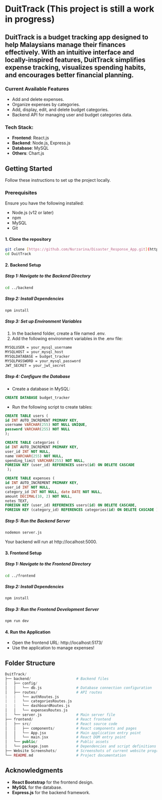 # DuitTrack (This project is still a work in progress)
## DuitTrack is a budget tracking app designed to help Malaysians manage their finances effectively. With an intuitive interface and locally-inspired features, DuitTrack simplifies expense tracking, visualizes spending habits, and encourages better financial planning.


### Current Available Features
 - Add and delete expenses.
 - Organize expenses by categories.
 - Add, display, edit, and delete budget categories.
 - Backend API for managing user and budget categories data.


### Tech Stack:
- **Frontend**: React.js
- **Backend**: Node.js, Express.js
- **Database**: MySQL
- **Others**: Chart.js



## Getting Started
Follow these instructions to set up the project locally.


### Prerequisites
Ensure you have the following installed:
 - Node.js (v12 or later)
 - npm
 - MySQL
 - Git


#### 1. Clone the repository

```bash
git clone [https://github.com/Nurzarina/Disaster_Response_App.git](https://github.com/Nurzarina/DuitTrack.git)
cd DuitTrack
```


#### 2. Backend Setup

##### Step 1: Navigate to the Backend Directory
```bash
cd ../backend
```

##### Step 2: Install Dependencies
```bash
npm install
```

##### Step 3: Set up Environment Variables
1. In the backend folder, create a file named .env.
2. Add the following environment variables in the .env file:
```bash
MYSQLUSER = your_mysql_username
MYSQLHOST = your_mysql_host
MYSQLDATABASE = budget_tracker
MYSQLPASSWORD = your_mysql_password
JWT_SECRET = your_jwt_secret
```

##### Step 4: Configure the Database
 - Create a database in MySQL:
```sql
CREATE DATABASE budget_tracker
```

 - Run the following script to create tables:
```sql
CREATE TABLE users ( 
id INT AUTO_INCREMENT PRIMARY KEY, 
username VARCHAR(255) NOT NULL UNIQUE,
password VARCHAR(255) NOT NULL 
);

CREATE TABLE categories ( 
id INT AUTO_INCREMENT PRIMARY KEY,
user_id INT NOT NULL,
name VARCHAR(255) NOT NULL,
spending_limit VARCHAR(255) NOT NULL,
FOREIGN KEY (user_id) REFERENCES users(id) ON DELETE CASCADE
 );

CREATE TABLE expenses (
id INT AUTO_INCREMENT PRIMARY KEY,
user_id INT NOT NULL,
category_id INT NOT NULL, date DATE NOT NULL,
amount DECIMAL(10, 2) NOT NULL,
notes TEXT,
FOREIGN KEY (user_id) REFERENCES users(id) ON DELETE CASCADE,
FOREIGN KEY (category_id) REFERENCES categories(id) ON DELETE CASCADE );
```

##### Step 5: Run the Backend Server
```bash
nodemon server.js
```
Your backend will run at http://localhost:5000.


#### 3. Frontend Setup

##### Step 1: Navigate to the Frontend Directory
```bash
cd ../frontend
```

##### Step 2: Install Dependencies
```bash
npm install
```

##### Step 3: Run the Frontend Development Server
```bash
npm run dev
```


#### 4. Run the Application
 - Open the frontend URL: http://localhost:5173/
 - Use the application to manage expenses!


## Folder Structure
```php
DuitTrack/
├── backend/                     # Backend files
│   ├── config/
│   │   └── db.js                # Database connection configuration
│   ├── routes/                  # API routes
|   |   └── authRoutes.js
|   |   └── categoriesRoutes.js
|   |   └── dashboardRoutes.js 
│   │   └── expensesRoutes.js
│   └── server.js                # Main server file
├── frontend/                    # React frontend
│   ├── src/                     # React source code
│   │   ├── components/          # React components and pages
│   │   └── App.jsx              # Main application entry point
│   │   └── main.jsx             # React DOM entry point
│   └── public/                  # Public assets
│   └── package.json             # Dependencies and script definitions
├── Website Screenshots/         # Screenshots of current website progress            
└── README.md                    # Project documentation
```

## Acknowledgments
 - **React Bootstrap** for the frontend design.
 - **MySQL** for the database.
 - **Express.js** for the backend framework.
